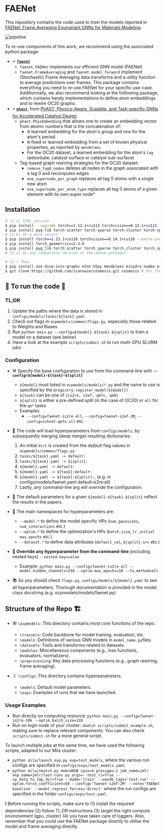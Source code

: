 # FAENet

This repository contains the code used to *train* the models reported in [FAENet: Frame Averaging Equivariant GNNs for Materials Modeling](https://openreview.net/forum?id=HRDRZNxQXc).

![pipeline](assets/pipeline.png)

To re-use components of this work, we recommend using the associated python package:
* 🔥 [**`faenet`**](https://github.com/vict0rsch/faenet)
  * `faenet.FAENet` implements our efficient GNN model (FAENet)
  * `faenet.FrameAveraging` and `faenet.model_forward` implement (Stochastic) Frame Averaging data transforms and a utility function to average predictions over frames.
  This package contains everything you need to re-use FAENet for your specific use-case.
  Additionnally, we also recommend looking at the folllowing package, which contains handy implementations to define atom embeddings and to rewire OC20 graphs:
* ⚡ [**`phast`**](https://github.com/vict0rsch/phast), from [PhAST: Physics-Aware, Scalable, and Task-specific GNNs for Accelerated Catalyst Design](https://arxiv.org/abs/2211.12020)
  * `phast.PhysEmbedding` that allows one to create an embedding vector from atomic numbers that is the concatenation of:
    * A learned embedding for the atom's group and one for the atom's period.
    * A fixed or learned embedding from a set of known physical properties, as reported by `mendeleev`
    * For the OC20 dataset, a learned embedding for the atom's `tag` (adsorbate, catalyst surface or catalyst sub-surface)
  * Tag-based graph rewiring strategies for the OC20 dataset:
    * `remove_tag0_nodes` deletes all nodes in the graph associated with a tag 0 and recomputes edges
    * `one_supernode_per_graph` replaces all tag 0 atoms with a single new atom
    * `one_supernode_per_atom_type` replaces all tag 0 atoms of a given element with its own super node*


## Installation

```bash
# (1.a) ICML version
$ pip install --upgrade torch==1.12.1+cu113 torchvision==0.13.1+cu113 --extra-index-url https://download.pytorch.org/whl/cu113
$ pip install pyg-lib torch-scatter torch-sparse torch-cluster torch-spline-conv torch-geometric -f https://data.pyg.org/whl/torch-1.12.0+cu113.html
# (1.b) Or a more recent
$ pip install torch==1.13.1+cu116 torchvision==0.14.1+cu116 --extra-index-url https://download.pytorch.org/whl/cu116
$ pip install torch_geometric==2.3.0
$ pip install pyg_lib torch_scatter torch_sparse torch_cluster torch_spline_conv -f https://data.pyg.org/whl/torch-1.13.1+cu116.html
# (1.c) Or any compatible version of the above packages

# (2.) Then
$ pip install ase dive-into-graphs e3nn h5py mendeleev minydra numba orion Cython pymatgen rdkit rich scikit-learn sympy tqdm wandb tensorboard lmdb pytorch_warmup ipdb orjson
$ git clone https://github.com/icanswim/cosmosis.git cosmosis # For the QM7X dataset
```

## 🌟 To run the code 🌟

### TL;DR

1. Update the paths where the data is stored in `configs/models/tasks/${task}.yaml`
2. Check out flags in `ocpmodels/common/flags.py`, especially those related to Weights and Biases
3. Run `python main.py --config=${model}-${task}-${split}` to train a model on a dataset (see below)
4. Have a look at the example `scripts/submit.sh` to run multi-GPU SLURM jobs

### Configuration

* ⚒️ Specify the base configuration to use from the command-line with **`--config=${model}-${task}-${split}`**
  * `${model}` must listed in `ocpmodels/models/*.py` and the name to use is specified by the `@registry.register_model(${model})`
  * `${task}` can be one of `{is2re, s2ef, qm7x, qm9}`
  * `${split}` is either a pre-defined split (in the case of OC20) or `all` for the `qm*` tasks
  * Examples
    * `--config=faenet-is2re-all`, `--config=faenet-s2ef-2M`, `--config=schnet-qm7x-all` etc.

* 📘 The code will load hyperparameters from `configs/models`, by subsequently merging (deep merge) resulting dictionaries:

  1. An initial `dict` is created from the *default* flag values in `ocpmodels/common/flags.py`
  2. `tasks/${task}.yaml -> default:`
  3. `tasks/${task}.yaml -> ${split}:`
  4. `${model}.yaml -> default:`
  5. `${model}.yaml -> ${task}:default:`
  6. `${model}.yaml -> ${task}:${split}:`, (e.g. in configs/models/faenet.yaml default:is2re:all)
  7. Lastly, any command-line arg will override the configuration.

* 📙 The default parameters for a given `${model}-${task}-${split}` reflect the results in the papers.
* 📗 The main namespaces for hyperparameters are:
  * `--model.*` to define the model specific HPs (`num_gaussians`, `num_interactions` etc.)
  * `--optim.*` to define the optimization's HPs (`batch_size`, `lr_initial` `max_epochs` etc.)
  * `--dataset.*` to define data attributes (`default_val`, `${split}.src` etc.)
* 🔧 **Override any hyperparameter from the command-line** (including nested keys) `--nested.key=value`
  * Example: `python main.py --config=faenet-is2re-all --model.hidden_channels=256 --optim.max_epochs=10 --fa_method=all`
* 📚 So you should check `flags.py`, `configs/models/${model}.yaml` to see all hyperparameters. Thorough documentation is provided in the model class docstring (e.g. ocpmodels/models/faenet.py)



## Structure of the Repo 🏗

* 🕸 `\ocpmodels`: This directory contains most core functions of the repo.
  * `\trainers`: Code backbone for model training, evaluation, etc.
  * `\models`: Definitions of various GNN models in `model_name.py`files.
  * `\datasets`: Tools and transforms related to datasets.
  * `\modules`: Miscellaneous components (e.g., loss functions, evaluators, normalizers).
  * `\preprocessing`: Key data processing functions (e.g., graph rewiring, frame averaging).

* 🖇 `\configs`: This directory contains hyperparameters.
  * `\models`: Default model parameters.
  * `\exps`: Examples of runs that we have launched.


### Usage Examples

* Run directly on computing resource: `python main.py --config=faenet-is2re-10k --optim.batch_size=128`
* Run on login node of your cluster: `sbatch scripts/submit_example.sh`, making sure to replace relevant components. You can also check `scripts/submit.sh` for a more general script.

To launch multiple jobs at the same time, we have used the following scripts, adapted to our Mila cluster:
  * `python mila/launch_exp.py exp=test_models`, where the various run configs are specified in `configs/exps/test_models.yaml`.
  * `python mila/sbatch.py mem=48GB cpus=4 gres=gpu:1 job_name=jmlr exp_name=jmlr/last-runs py_args=--test_ri=True --cp_data_to_tmp_dir=True --mode='train' --wandb_tags='test-run' --optim.force_coefficient=50 --config='faenet-s2ef-2M' --note='FAENet baseline' --model.regress_forces='direct'` where the run configs are specified in the folder `configs/exps/test.yaml`.

❗️ Before running the scripts, make sure to (1) install the required dependencies (2) follow TL;DR instructions (3) target the right compute environement (gpu, cluster) (4) you have taken care of loggers. Also, remember that you could use the FAENet package directly to utilise the model and frame averaging directly.

